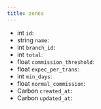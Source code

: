 ```yaml
---
title: zones  
---
```


- <span class="type">int</span>  <span class="v-identifier">`id`</span>:
- <span class="type">string</span>  <span class="v-identifier">`name`</span>:
- <span class="type">int</span>  <span class="v-identifier">`branch_id`</span>:
- <span class="type">int</span>  <span class="v-identifier">`total`</span>:
- <span class="type">float</span>  <span class="v-identifier">`commission_threshold`</span>:
- <span class="type">float</span>  <span class="v-identifier">`expec_per_trans`</span>:
- <span class="type">int</span>  <span class="v-identifier">`min_days`</span>:
- <span class="type">float</span>  <span class="v-identifier">`normal_commission`</span>:
- <span class="type">Carbon</span>  <span class="v-identifier">`created_at`</span>:
- <span class="type">Carbon</span>  <span class="v-identifier">`updated_at`</span>:
